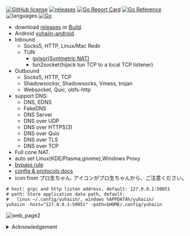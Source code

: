 #

[![GitHub license](https://img.shields.io/github/license/Asutorufa/yuhaiin)](https://github.com/Asutorufa/yuhaiin/blob/master/LICENSE)
[![releases](https://img.shields.io/github/release-pre/asutorufa/yuhaiin.svg)](https://github.com/Asutorufa/yuhaiin/releases)
[![Go Report Card](https://goreportcard.com/badge/github.com/Asutorufa/yuhaiin)](https://goreportcard.com/report/github.com/Asutorufa/yuhaiin)
[![Go Reference](https://pkg.go.dev/badge/github.com/Asutorufa/yuhaiin.svg)](https://pkg.go.dev/github.com/Asutorufa/yuhaiin)
![languages](https://img.shields.io/github/languages/top/asutorufa/yuhaiin.svg) [![Go](https://github.com/Asutorufa/yuhaiin/actions/workflows/go.yml/badge.svg)](https://github.com/Asutorufa/yuhaiin/actions/workflows/go.yml)  
  
- download [releases](https://github.com/Asutorufa/yuhaiin/releases) or [Build](https://github.com/Asutorufa/yuhaiin/wiki/build).  
- Android [yuhaiin-android](https://github.com/Asutorufa/yuhaiin-android).  
- Inbound
  - Socks5, HTTP, Linux/Mac Redir
  - TUN
    - [gvisor(Symmetric NAT)](https://github.com/google/gvisor)
    - tun2socket(hijack tun TCP to a local TCP listener)
- Outbound
  - Socks5, HTTP, TCP
  - Shadowsocksr, Shadowsocks, Vmess, trojan  
  - Websocket, Quic, obfs-http  
- support DNS:
  - DNS, EDNS
  - FakeDNS
  - DNS Server
  - DNS over UDP
  - DNS over HTTPS(3)
  - DNS over Quic
  - DNS over TLS
  - DNS over TCP
- Full cone NAT.
- auto set Linux(KDE/Plasma,gnome),Windows Proxy  
- [bypass rule](https://github.com/Asutorufa/yuhaiin/tree/ACL)  
- [config & protocols docs](https://github.com/Asutorufa/yuhaiin/tree/main/docs)  
- icon from プロ生ちゃん. アイコンがプロ生ちゃんから、ご注意ください。  

```shell
# host: grpc and http listen address, default: 127.0.0.1:50051
# path: Store application data path, default:
#   linux ~/.config/yuhaiin/, windows %APPDATA%/yuhaiin/
yuhaiin -host="127.0.0.1:50051" -path=$HOME/.config/yuhaiin
```

![web_page2](https://raw.githubusercontent.com/Asutorufa/yuhaiin/master/assets/img/web_page2.png)

<details>
<summary>Acknowledgement</summary>

- [Golang](https://golang.org)  
- [google/gVisor](https://github.com/google/gvisor)
- [gRPC](https://grpc.io/)  
- [protobuf-go](https://github.com/protocolbuffers/protobuf-go)  
- [xjasonlyu/tun2socks](https://github.com/xjasonlyu/tun2socks)
- [プロ生ちゃん](https://kei.pronama.jp/)
- [mzz2017/shadowsocksR](https://github.com/mzz2017/shadowsocksR)  
- [shadowsocks/go-shadowsocks2](https://github.com/shadowsocks/go-shadowsocks2)  

History:

- [therecipe/qt](https://github.com/therecipe/qt)  
- [mattn/go-sqlite3](https://github.com/mattn/go-sqlite3)  
- [breakwa11/shadowsokcsr](https://github.com/shadowsocksr-backup/shadowsocksr)  
- [akkariiin/shadowsocksrr](https://github.com/shadowsocksrr/shadowsocksr/tree/akkariiin/dev)  
- [v2ray-plugin](https://github.com/shadowsocks/v2ray-plugin)  
- [vmess-client](https://github.com/gitsrc/vmess-client)  

</details>
